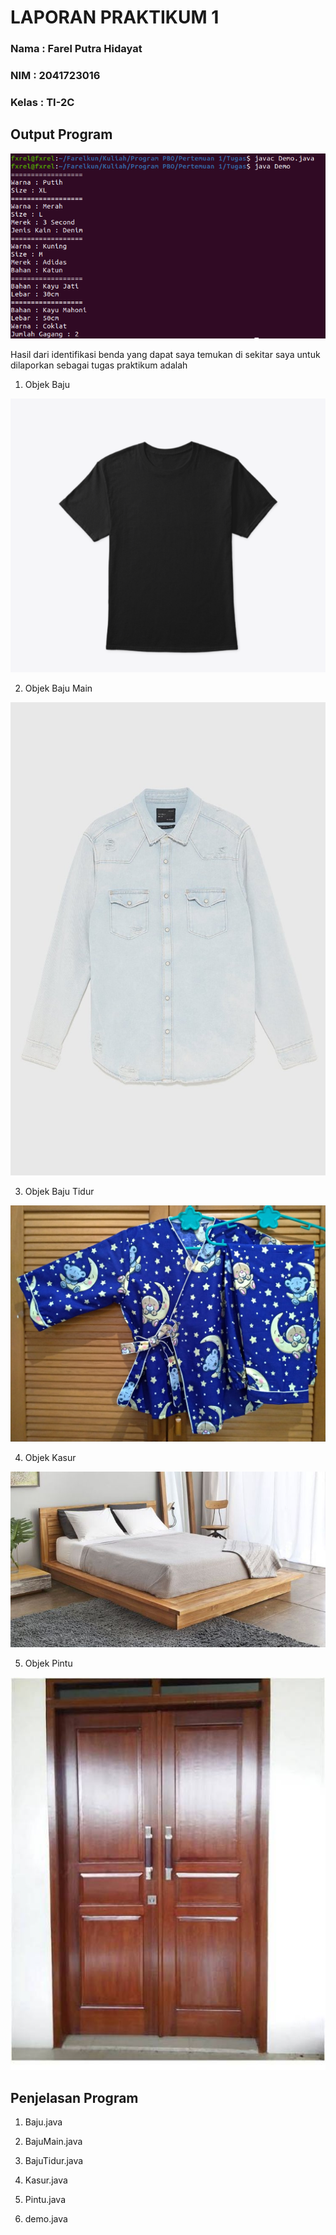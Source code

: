 # LAPORAN PRAKTIKUM 1
### Nama : Farel Putra Hidayat
### NIM : 2041723016
### Kelas : TI-2C

## Output Program

![Output 1](https://github.com/farelkun/Praktikum-PBO/blob/master/Pertemuan%201/Output%20Tugas%20Praktikum.png?raw=true)

Hasil dari identifikasi benda yang dapat saya temukan di sekitar saya untuk dilaporkan sebagai tugas praktikum adalah

1. Objek Baju

![Objek Baju](https://github.com/farelkun/Praktikum-PBO/blob/master/Pertemuan%201/objek%20baju.png?raw=true)

2. Objek Baju Main

![Objek Baju Main](https://github.com/farelkun/Praktikum-PBO/blob/master/Pertemuan%201/objek%20baju%20main.jpg?raw=true)

3. Objek Baju Tidur

![Objek Baju Tidur](https://github.com/farelkun/Praktikum-PBO/blob/master/Pertemuan%201/objek%20baju%20tidur.jpeg?raw=true)

4. Objek Kasur

![Objek Kasur](https://github.com/farelkun/Praktikum-PBO/blob/master/Pertemuan%201/objek%20kasur.jpg?raw=true)

5. Objek Pintu

![Objek Pintu](https://github.com/farelkun/Praktikum-PBO/blob/master/Pertemuan%201/objek%20pintu.jpeg?raw=true)

## Penjelasan Program

1. Baju.java

2. BajuMain.java

3. BajuTidur.java

4. Kasur.java

5. Pintu.java

6. demo.java